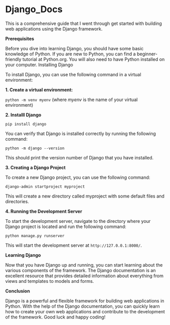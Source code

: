 # Django_Docs

This is a comprehensive guide that I went through get started with building web applications using the Django framework.

**Prerequisites**

Before you dive into learning Django, you should have some basic knowledge of Python. If you are new to Python, you can find a beginner-friendly tutorial at Python.org. You will also need to have Python installed on your computer.
Installing Django

To install Django, you can use the following command in a virtual environment:

**1. Create a virtual environment:**

`python -m venv myenv` (where *myenv* is the name of your virtual environment)

**2. Installl Django**

`pip install django`

You can verify that Django is installed correctly by running the following command:

`python -m django --version`

This should print the version number of Django that you have installed.

**3. Creating a Django Project**

To create a new Django project, you can use the following command:

`django-admin startproject myproject`

This will create a new directory called myproject with some default files and directories.

**4. Running the Development Server**

To start the development server, navigate to the directory where your Django project is located and run the following command:

`python manage.py runserver`

This will start the development server at `http://127.0.0.1:8000/`.

**Learning Django**

Now that you have Django up and running, you can start learning about the various components of the framework. The Django documentation is an excellent resource that provides detailed information about everything from views and templates to models and forms.

**Conclusion**

Django is a powerful and flexible framework for building web applications in Python. With the help of the Django documentation, you can quickly learn how to create your own web applications and contribute to the development of the framework. Good luck and happy coding!
